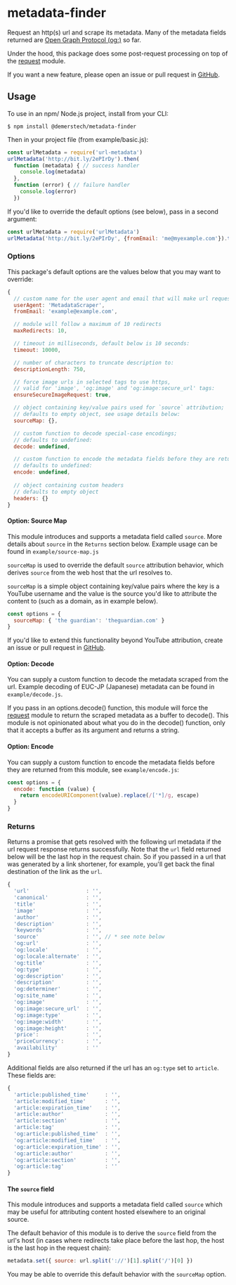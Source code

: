 # metadata-finder
Request an http(s) url and scrape its metadata. Many of the metadata fields returned are [Open Graph Protocol (og:)](http://ogp.me/) so far.

Under the hood, this package does some post-request processing on top of the [request](https://www.npmjs.com/package/request) module.

If you want a new feature, please open an issue or pull request in [GitHub](https://github.com/patrickdemers6/metadata-finder).


## Usage

To use in an npm/ Node.js project, install from your CLI:
```
$ npm install @demerstech/metadata-finder
```

Then in your project file (from example/basic.js):
```javascript
const urlMetadata = require('url-metadata')
urlMetadata('http://bit.ly/2ePIrDy').then(
  function (metadata) { // success handler
    console.log(metadata)
  },
  function (error) { // failure handler
    console.log(error)
  })
```

If you'd like to override the default options (see below), pass in a second argument:
```javascript
const urlMetadata = require('urlMetadata')
urlMetadata('http://bit.ly/2ePIrDy', {fromEmail: 'me@myexample.com'}).then(...)
```

### Options
This package's default options are the values below that you may want to override:
```javascript
{
  // custom name for the user agent and email that will make url request:
  userAgent: 'MetadataScraper',
  fromEmail: 'example@example.com',

  // module will follow a maximum of 10 redirects
  maxRedirects: 10,

  // timeout in milliseconds, default below is 10 seconds:
  timeout: 10000,

  // number of characters to truncate description to:
  descriptionLength: 750,

  // force image urls in selected tags to use https,
  // valid for 'image', 'og:image' and 'og:image:secure_url' tags:
  ensureSecureImageRequest: true,

  // object containing key/value pairs used for `source` attribution;
  // defaults to empty object, see usage details below:
  sourceMap: {},

  // custom function to decode special-case encodings;
  // defaults to undefined:
  decode: undefined,

  // custom function to encode the metadata fields before they are returned;
  // defaults to undefined:
  encode: undefined,
  
  // object containing custom headers
  // defaults to empty object
  headers: {}
}
```

#### Option: Source Map
This module introduces and supports a metadata field called `source`. More details about `source` in the `Returns` section below. Example usage can be found in `example/source-map.js`

`sourceMap` is used to override the default `source` attribution behavior, which derives `source` from the web host that the url resolves to.

`sourceMap` is a simple object containing key/value pairs where the key is a YouTube username and the value is the source you'd like to attribute the content to (such as a domain, as in example below).
```javascript
const options = {
  sourceMap: { 'the guardian': 'theguardian.com' }
}
```

If you'd like to extend this functionality beyond YouTube attribution, create an issue or pull request in [GitHub](https://github.com/LevelNewsOrg/url-metadata).

#### Option: Decode
You can supply a custom function to decode the metadata scraped from the url. Example decoding of EUC-JP (Japanese) metadata can be found in `example/decode.js`.

If you pass in an options.decode() function, this module will force the [request](https://www.npmjs.com/package/request) module to return the scraped metadata as a buffer to decode(). This module is not opinionated about what you do in the decode() function, only that it accepts a buffer as its argument and returns a string.

#### Option: Encode
You can supply a custom function to encode the metadata fields before they are returned from this module, see `example/encode.js`:
```javascript
const options = {
  encode: function (value) {
    return encodeURIComponent(value).replace(/['*]/g, escape)
  }
}
```

### Returns
Returns a promise that gets resolved with the following url metadata if the url request response returns successfully. Note that the `url` field returned below will be the last hop in the request chain. So if you passed in a url that was generated by a link shortener, for example, you'll get back the final destination of the link as the `url`.
```javascript
{
  'url'                  : '',
  'canonical'            : '',
  'title'                : '',
  'image'                : '',
  'author'               : '',
  'description'          : '',
  'keywords'             : '',
  'source'               : '', // * see note below
  'og:url'               : '',
  'og:locale'            : '',
  'og:locale:alternate'  : '',
  'og:title'             : '',
  'og:type'              : '',
  'og:description'       : '',
  'description'          : '',
  'og:determiner'        : '',
  'og:site_name'         : '',
  'og:image'             : '',
  'og:image:secure_url'  : '',
  'og:image:type'        : '',
  'og:image:width'       : '',
  'og:image:height'      : '',
  'price':               : '',
  'priceCurrency':       : '',
  'availability'         : ''
}
```

Additional fields are also returned if the url has an `og:type` set to `article`. These fields are:
```javascript
{
  'article:published_time'     : '',
  'article:modified_time'      : '',
  'article:expiration_time'    : '',
  'article:author'             : '',
  'article:section'            : '',
  'article:tag'                : '',
  'og:article:published_time'  : '',
  'og:article:modified_time'   : '',
  'og:article:expiration_time' : '',
  'og:article:author'          : '',
  'og:article:section'         : '',
  'og:article:tag'             : ''
}
```

#### The `source` field
This module introduces and supports a metadata field called `source` which may be useful for attributing content hosted elsewhere to an original source.

The default behavior of this module is to derive the `source` field from the url's host (in cases where redirects take place before the last hop, the host is the last hop in the request chain):
```javascript
metadata.set({ source: url.split('://')[1].split('/')[0] })
```

You may be able to override this default behavior with the `sourceMap` option.
